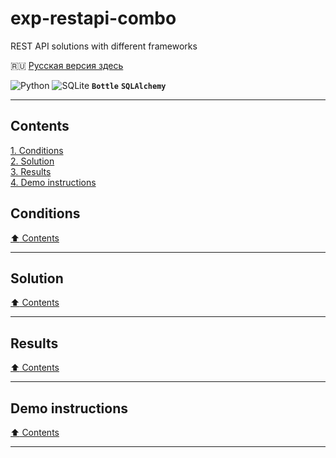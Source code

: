 # exp-restapi-combo
REST API solutions with different frameworks

:ru: [Русская версия здесь](README_RU.md)

![Python](https://img.shields.io/badge/python-3670A0?style=plastic&logo=python&logoColor=ffdd54)
![SQLite](https://img.shields.io/badge/sqlite-%2307405e.svg?style=plastic&logo=sqlite&logoColor=white)
**`Bottle`**
**`SQLAlchemy`**

----

## Contents ##

[1. Conditions](#conditions)    
[2. Solution](#solution)    
[3. Results](#results)    
[4. Demo instructions](#demo-instructions)    

## Conditions ##

[:arrow_up: Contents](#contents)

----

## Solution ##

[:arrow_up: Contents](#contents)

----

## Results ##

[:arrow_up: Contents](#contents)

----

## Demo instructions ##

[:arrow_up: Contents](#contents)

----
